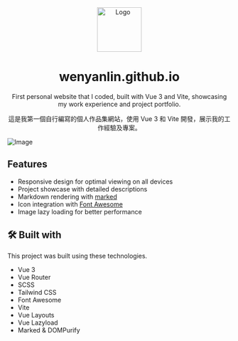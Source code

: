 <div align="center">
  <img alt="Logo" src="https://github.com/user-attachments/assets/72a8e1a1-1d8b-4f54-a254-18b9f13773f8" width="100" />
</div>
<h1 align="center">
  wenyanlin.github.io
</h1>
<p align="center">
  First personal website that I coded, built with Vue 3 and Vite, showcasing my work experience and project portfolio.
</p>
<p align="center">
  這是我第一個自行編寫的個人作品集網站，使用 Vue 3 和 Vite 開發，展示我的工作經驗及專案。
</p>

![Image](https://github.com/user-attachments/assets/00a9cd8b-2b65-4a1b-88dd-8c5afc5751e8)

## Features

- Responsive design for optimal viewing on all devices
- Project showcase with detailed descriptions
- Markdown rendering with [marked](https://github.com/markedjs/marked)
- Icon integration with [Font Awesome](https://fontawesome.com/)
- Image lazy loading for better performance

## 🛠️ Built with

This project was built using these technologies.

- Vue 3
- Vue Router
- SCSS
- Tailwind CSS
- Font Awesome
- Vite
- Vue Layouts
- Vue Lazyload
- Marked & DOMPurify

